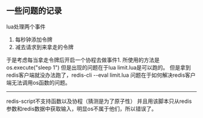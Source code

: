 ## 一些问题的记录

lua处理两个事件
1. 每秒钟添加令牌
2. 减去请求到来拿走的令牌

于是考虑每当拿走令牌后开启一个协程去做事件1.
所使用的方法是os.execute("sleep 1")
但是出现的问题在于lua limit.lua是可以跑的。
但是拿到redis客户端就没办法跑了，redis-cli --eval limit.lua
问题在于如何解决redis客户端无法调用os函数的问题。

-------------------------------------
redis-script不支持函数以及协程（猜测是为了原子性）
并且用该脚本只从redis参数和redis数据中获取输入，明显os不属于他们，所以错误了。
